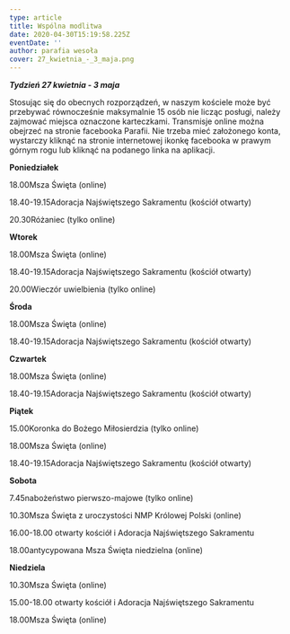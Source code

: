 ```yaml
---
type: article
title: Wspólna modlitwa
date: 2020-04-30T15:19:58.225Z
eventDate: ''
author: parafia wesoła
cover: 27_kwietnia_-_3_maja.png
---
```

<!--StartFragment-->

***Tydzień 27 kwietnia - 3 maja***

Stosując się do obecnych rozporządzeń, w naszym kościele może być przebywać równocześnie maksymalnie 15 osób nie licząc posługi, należy zajmować miejsca oznaczone karteczkami. Transmisje online można obejrzeć na stronie facebooka Parafii. Nie trzeba mieć założonego konta, wystarczy kliknąć na stronie internetowej ikonkę facebooka w prawym górnym rogu lub kliknąć na podanego linka na aplikacji.

**Poniedziałek**

18.00Msza Święta (online)

18.40-19.15Adoracja Najświętszego Sakramentu (kościół otwarty)

20.30Różaniec (tylko online)

**Wtorek**

18.00Msza Święta (online)

18.40-19.15Adoracja Najświętszego Sakramentu (kościół otwarty)

20.00Wieczór uwielbienia (tylko online)

**Środa**

18.00Msza Święta (online)

18.40-19.15Adoracja Najświętszego Sakramentu (kościół otwarty)

**Czwartek**

18.00Msza Święta (online)

18.40-19.15Adoracja Najświętszego Sakramentu (kościół otwarty)

**Piątek**

15.00Koronka do Bożego Miłosierdzia (tylko online)

18.00Msza Święta (online)

18.40-19.15Adoracja Najświętszego Sakramentu (kościół otwarty)

**Sobota**

7.45nabożeństwo pierwszo-majowe (tylko online)

10.30Msza Święta z uroczystości NMP Królowej Polski (online)

16.00-18.00 otwarty kościół i Adoracja Najświętszego Sakramentu

18.00antycypowana Msza Święta niedzielna (online)

**Niedziela**

10.30Msza Święta (online)

15.00-18.00 otwarty kościół i Adoracja Najświętszego Sakramentu

18.00Msza Święta (online)

<!--EndFragment-->